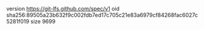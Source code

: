 version https://git-lfs.github.com/spec/v1
oid sha256:89505a23b632f9c002fdb7ed17c705c21e83a6979cf84268fac6027c5281f019
size 9699
